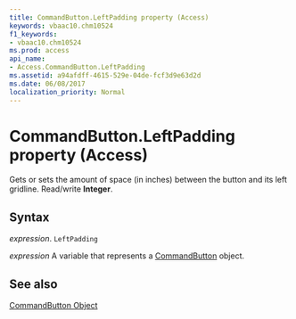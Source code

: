 ```yaml
---
title: CommandButton.LeftPadding property (Access)
keywords: vbaac10.chm10524
f1_keywords:
- vbaac10.chm10524
ms.prod: access
api_name:
- Access.CommandButton.LeftPadding
ms.assetid: a94afdff-4615-529e-04de-fcf3d9e63d2d
ms.date: 06/08/2017
localization_priority: Normal
---
```



# CommandButton.LeftPadding property (Access)

Gets or sets the amount of space (in inches) between the button and its left gridline. Read/write  **Integer**.


## Syntax

_expression_. `LeftPadding`

_expression_ A variable that represents a [CommandButton](Access.CommandButton.md) object.


## See also


[CommandButton Object](Access.CommandButton.md)

